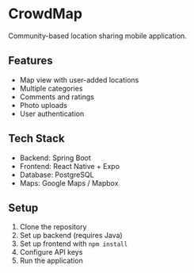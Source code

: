 # CrowdMap

Community-based location sharing mobile application.

## Features
- Map view with user-added locations
- Multiple categories
- Comments and ratings
- Photo uploads
- User authentication

## Tech Stack
- Backend: Spring Boot
- Frontend: React Native + Expo
- Database: PostgreSQL
- Maps: Google Maps / Mapbox

## Setup
1. Clone the repository
2. Set up backend (requires Java)
3. Set up frontend with `npm install`
4. Configure API keys
5. Run the application